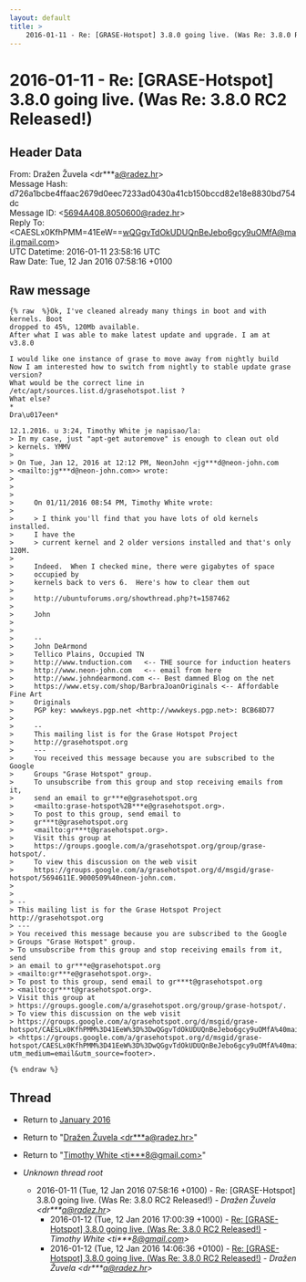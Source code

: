 ```yaml
---
layout: default
title: >
    2016-01-11 - Re: [GRASE-Hotspot] 3.8.0 going live. (Was Re: 3.8.0 RC2 Released!)
---
```


# 2016-01-11 - Re: [GRASE-Hotspot] 3.8.0 going live. (Was Re: 3.8.0 RC2 Released!)

## Header Data

From: Dražen Žuvela \<dr***a@radez.hr\><br>
Message Hash: d726a1bcbe4ffaac2679d0eec7233ad0430a41cb150bccd82e18e8830bd754dc<br>
Message ID: \<5694A408.8050600@radez.hr\><br>
Reply To:  \<CAESLx0KfhPMM=41EeW==wQGgvTdOkUDUQnBeJebo6gcy9uOMfA@mail.gmail.com\><br>
UTC Datetime: 2016-01-11 23:58:16 UTC<br>
Raw Date: Tue, 12 Jan 2016 07:58:16 +0100<br>

## Raw message

```
{% raw  %}Ok, I've cleaned already many things in boot and with kernels. Boot 
dropped to 45%, 120Mb available.
After what I was able to make latest update and upgrade. I am at v3.8.0

I would like one instance of grase to move away from nightly build
Now I am interested how to switch from nightly to stable update grase 
version?
What would be the correct line in 
/etc/apt/sources.list.d/grasehotspot.list ?
What else?
*
Dra\u017een*

12.1.2016. u 3:24, Timothy White je napisao/la:
> In my case, just "apt-get autoremove" is enough to clean out old 
> kernels. YMMV
>
> On Tue, Jan 12, 2016 at 12:12 PM, NeonJohn <jg***d@neon-john.com 
> <mailto:jg***d@neon-john.com>> wrote:
>
>
>
>     On 01/11/2016 08:54 PM, Timothy White wrote:
>
>     > I think you'll find that you have lots of old kernels installed.
>     I have the
>     > current kernel and 2 older versions installed and that's only 120M.
>
>     Indeed.  When I checked mine, there were gigabytes of space
>     occupied by
>     kernels back to vers 6.  Here's how to clear them out
>
>     http://ubuntuforums.org/showthread.php?t=1587462
>
>     John
>
>
>     --
>     John DeArmond
>     Tellico Plains, Occupied TN
>     http://www.tnduction.com   <-- THE source for induction heaters
>     http://www.neon-john.com   <-- email from here
>     http://www.johndearmond.com <-- Best damned Blog on the net
>     https://www.etsy.com/shop/BarbraJoanOriginals <-- Affordable Fine Art
>     Originals
>     PGP key: wwwkeys.pgp.net <http://wwwkeys.pgp.net>: BCB68D77
>
>     --
>     This mailing list is for the Grase Hotspot Project
>     http://grasehotspot.org
>     ---
>     You received this message because you are subscribed to the Google
>     Groups "Grase Hotspot" group.
>     To unsubscribe from this group and stop receiving emails from it,
>     send an email to gr***e@grasehotspot.org
>     <mailto:grase-hotspot%2B***e@grasehotspot.org>.
>     To post to this group, send email to
>     gr***t@grasehotspot.org
>     <mailto:gr***t@grasehotspot.org>.
>     Visit this group at
>     https://groups.google.com/a/grasehotspot.org/group/grase-hotspot/.
>     To view this discussion on the web visit
>     https://groups.google.com/a/grasehotspot.org/d/msgid/grase-hotspot/5694611E.9000509%40neon-john.com.
>
>
> -- 
> This mailing list is for the Grase Hotspot Project http://grasehotspot.org
> ---
> You received this message because you are subscribed to the Google 
> Groups "Grase Hotspot" group.
> To unsubscribe from this group and stop receiving emails from it, send 
> an email to gr***e@grasehotspot.org 
> <mailto:gr***e@grasehotspot.org>.
> To post to this group, send email to gr***t@grasehotspot.org 
> <mailto:gr***t@grasehotspot.org>.
> Visit this group at 
> https://groups.google.com/a/grasehotspot.org/group/grase-hotspot/.
> To view this discussion on the web visit 
> https://groups.google.com/a/grasehotspot.org/d/msgid/grase-hotspot/CAESLx0KfhPMM%3D41EeW%3D%3DwQGgvTdOkUDUQnBeJebo6gcy9uOMfA%40mail.gmail.com 
> <https://groups.google.com/a/grasehotspot.org/d/msgid/grase-hotspot/CAESLx0KfhPMM%3D41EeW%3D%3DwQGgvTdOkUDUQnBeJebo6gcy9uOMfA%40mail.gmail.com?utm_medium=email&utm_source=footer>.

{% endraw %}
```

## Thread

+ Return to [January 2016](/archive/2016/01)

+ Return to "[Dražen Žuvela <dr***a<span>@</span>radez.hr>](/authors/dr___a_at_radez_hr)"
+ Return to "[Timothy White <ti***8<span>@</span>gmail.com>](/authors/ti___8_at_gmail_com)"

+ _Unknown thread root_
  + 2016-01-11 (Tue, 12 Jan 2016 07:58:16 +0100) - Re: [GRASE-Hotspot] 3.8.0 going live. (Was Re: 3.8.0 RC2 Released!) - _Dražen Žuvela \<dr***a@radez.hr\>_
    + 2016-01-12 (Tue, 12 Jan 2016 17:00:39 +1000) - [Re: [GRASE-Hotspot] 3.8.0 going live. (Was Re: 3.8.0 RC2 Released!)](/archive/2016/01/696a74f4d6ae047e8ded152f806195b18ab2bb0a90cc174ba27efe40239992eb) - _Timothy White \<ti***8@gmail.com\>_
    + 2016-01-12 (Tue, 12 Jan 2016 14:06:36 +0100) - [Re: [GRASE-Hotspot] 3.8.0 going live. (Was Re: 3.8.0 RC2 Released!)](/archive/2016/01/d796fbb23d52613fa05d7c686e854e83e89192dc10d0a6ac4908dc2de5d713d3) - _Dražen Žuvela \<dr***a@radez.hr\>_

